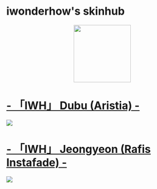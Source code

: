 # iwonderhow's skinhub
<p align="center">
<a href="https://osu.ppy.sh/users/17953700">
  <img src="https://a.ppy.sh/17953700"  
       width="150"
       height="150"></a>
  
  # [- 「IWH」 Dubu (Aristia) -](https://drive.google.com/file/d/1rjr6_mCEq57qTbgcuQ8x3ajUS964zIsU/view?usp=share_link)
[![](https://cdn.discordapp.com/attachments/689426989345669144/1099552252231958528/screenshot6736.png)](https://drive.google.com/file/d/1rjr6_mCEq57qTbgcuQ8x3ajUS964zIsU/view?usp=share_link)
  
   # [- 「IWH」 Jeongyeon (Rafis Instafade) -](https://drive.google.com/file/d/1xgHJaOhmNHR16lgQ9LPO5rwpPXFHD0n1/view?usp=share_link)
[![](https://cdn.discordapp.com/attachments/689426989345669144/1099552252919828640/screenshot6735.png)](https://drive.google.com/file/d/1xgHJaOhmNHR16lgQ9LPO5rwpPXFHD0n1/view?usp=share_link)
